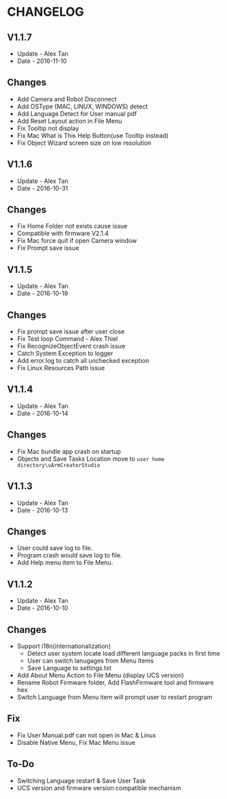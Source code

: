 # CHANGELOG

## V1.1.7
- Update - Alex Tan
- Date - 2016-11-10

## Changes

- Add Camera and Robot Disconnect
- Add OSType (MAC, LINUX, WINDOWS) detect
- Add Language Detect for User manual pdf
- Add Reset Layout action in File Menu
- Fix Tooltip not display
- Fix Mac What is This Help Button(use Tooltip instead)
- Fix Object Wizard screen size on low resolution


## V1.1.6
- Update - Alex Tan
- Date - 2016-10-31

## Changes

- Fix Home Folder not exists cause issue
- Compatible with firmware V2.1.4
- Fix Mac force quit if open Camera window
- Fix Prompt save issue

## V1.1.5
- Update - Alex Tan
- Date   - 2016-10-19

## Changes

- Fix prompt save issue after user close
- Fix Test loop Command - Alex Thiel
- Fix RecognizeObjectEvent crash issue
- Catch System Exception to logger
- Add error.log to catch all unchecked exception
- Fix Linux Resources Path issue

## V1.1.4
- Update - Alex Tan
- Date   - 2016-10-14

## Changes

- Fix Mac bundle app crash on startup
- Objects and Save Tasks Location move to `user home directory\uArmCreatorStudio`

## V1.1.3
- Update - Alex Tan
- Date   - 2016-10-13

## Changes

- User could save log to file.
- Program crash would save log to file.
- Add Help menu item to File Menu.

## V1.1.2
- Update - Alex Tan
- Date   - 2016-10-10

## Changes

- Support i18n(internationalization)
    - Detect user system locate load different language packs in first time
    - User can switch lanugages from Menu Items
    - Save Language to settings.txt
- Add About Menu Action to File Menu (display UCS version)
- Rename Robot Firmware folder, Add FlashFirmware tool and firmware hex
- Switch Language from Menu item will prompt user to restart program

## Fix

- Fix User Manual.pdf can not open in Mac & Linux
- Disable Native Menu, Fix Mac Menu issue

## To-Do

- Switching Language restart & Save User Task
- UCS version and firmware version compatible mechanism
